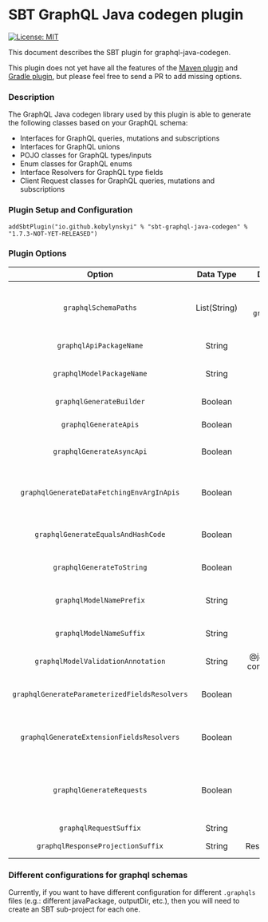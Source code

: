 # SBT GraphQL Java codegen plugin #

[![License: MIT](https://img.shields.io/badge/License-MIT-yellow.svg)](https://opensource.org/licenses/MIT)

This document describes the SBT plugin for graphql-java-codegen.

This plugin does not yet have all the features of the [Maven plugin](../maven/README.md) and [Gradle plugin](../gradle/README.md), but please feel free to send a PR to add missing options.

### Description

The GraphQL Java codegen library used by this plugin is able to generate the following classes based on your GraphQL schema:
* Interfaces for GraphQL queries, mutations and subscriptions
* Interfaces for GraphQL unions
* POJO classes for GraphQL types/inputs
* Enum classes for GraphQL enums
* Interface Resolvers for GraphQL type fields
* Client Request classes for GraphQL queries, mutations and subscriptions


### Plugin Setup and Configuration

```
addSbtPlugin("io.github.kobylynskyi" % "sbt-graphql-java-codegen" % "1.7.3-NOT-YET-RELEASED")
```

### Plugin Options

| Option                                          | Data Type          | Default value                                 | Description |
| :---------------------------------------------: | :----------------: | :-------------------------------------------: | ----------- |
| `graphqlSchemaPaths`                            | List(String)       | (falls back to `graphqlSchemas`)              | GraphQL schema locations. You can supply multiple paths to GraphQL schemas. To include many schemas from a folder hierarchy, use the `graphqlSchemas` block instead. |
| `graphqlApiPackageName`                         | String             | Empty                                         | Java package for generated api classes (Query, Mutation, Subscription). |
| `graphqlModelPackageName`                       | String             | Empty                                         | Java package for generated model classes (type, input, interface, enum, union). |
| `graphqlGenerateBuilder`                        | Boolean            | True                                          | Specifies whether generated model classes should have builder. |
| `graphqlGenerateApis`                           | Boolean            | True                                          | Specifies whether api classes should be generated as well as model classes. |
| `graphqlGenerateAsyncApi`                       | Boolean            | False                                         | If true, then wrap type into `java.util.concurrent.CompletableFuture` or `subscriptionReturnType` |
| `graphqlGenerateDataFetchingEnvArgInApis`       | Boolean            | False                                         | If true, then `graphql.schema.DataFetchingEnvironment env` will be added as a last argument to all methods of root type resolvers and field resolvers. |
| `graphqlGenerateEqualsAndHashCode`              | Boolean            | False                                         | Specifies whether generated model classes should have equals and hashCode methods defined. |
| `graphqlGenerateToString`                       | Boolean            | False                                         | Specifies whether generated model classes should have toString method defined. |
| `graphqlModelNamePrefix`                        | String             | Empty                                         | Sets the prefix for GraphQL model classes (type, input, interface, enum, union). |
| `graphqlModelNameSuffix`                        | String             | Empty                                         | Sets the suffix for GraphQL model classes (type, input, interface, enum, union). |
| `graphqlModelValidationAnnotation`              | String             | @javax.validation.<br>constraints.NotNull     | Annotation for mandatory (NonNull) fields. Can be None/empty. |
| `graphqlGenerateParameterizedFieldsResolvers`   | Boolean            | True                                          | If true, then generate separate `Resolver` interface for parametrized fields. If false, then add field to the type definition and ignore field parameters. |
| `graphqlGenerateExtensionFieldsResolvers`       | Boolean            | False                                         | Specifies whether all fields in extensions (<code>extend type</code> and <code>extend interface</code>) should be present in Resolver interface instead of the type class itself. |
| `graphqlGenerateRequests`                       | Boolean            | False                                         | Specifies whether client-side classes should be generated for each query, mutation and subscription. This includes: `Request` class (contains input data) and `ResponseProjection` class (contains response fields). |
| `graphqlRequestSuffix`                          | String             | Request                                       | Sets the suffix for `Request` classes. |
| `graphqlResponseProjectionSuffix`               | String             | ResponseProjection                            | Sets the suffix for `ResponseProjection` classes. |


### Different configurations for graphql schemas

Currently, if you want to have different configuration for different `.graphqls` files (e.g.: different javaPackage, outputDir, etc.), then you will need to create an SBT sub-project for each one.
